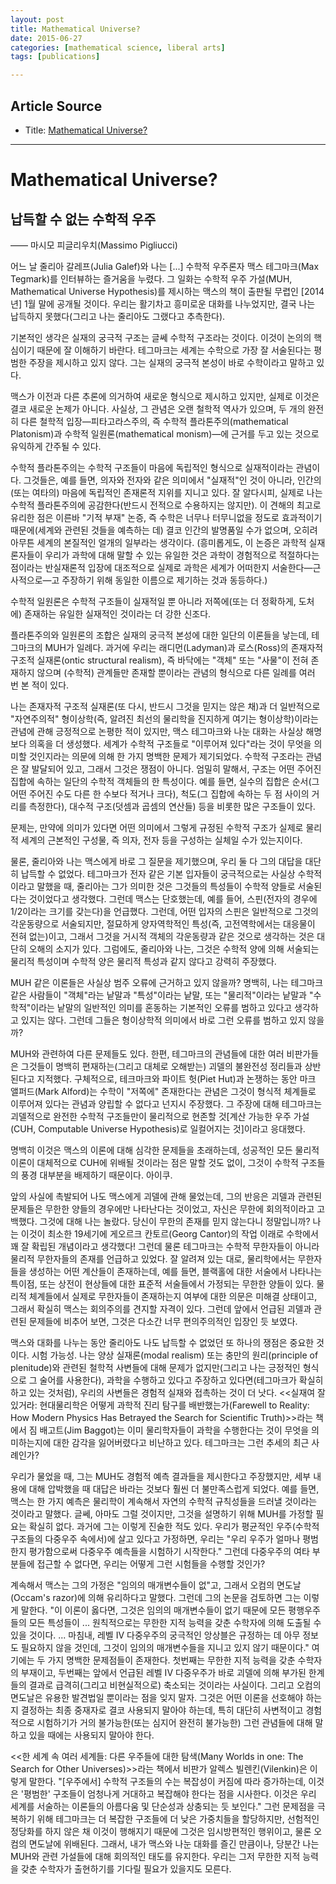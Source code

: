 ```yaml
---
layout: post
title: Mathematical Universe?
date: 2015-06-27
categories: [mathematical science, liberal arts]
tags: [publications]

---
```


## Article Source
* Title: [Mathematical Universe?](http://blog.daum.net/nanomat/667)

---

# Mathematical Universe? 

## 납득할 수 없는 수학적 우주 

―― 마시모 피글리우치(Massimo Pigliucci)
 
어느 날 줄리아 갈레프(Julia Galef)와 나는 [...] 수학적 우주론자 맥스 테그마크(Max Tegmark)를 인터뷰하는 즐거움을 누렸다. 그 일화는 수학적 우주 가설(MUH, Mathematical Universe Hypothesis)를 제시하는 맥스의 책이 출판될 무렵인 [2014년] 1월 말에 공개될 것이다. 우리는 활기차고 흥미로운 대화를 나누었지만, 결국 나는 납득하지 못했다(그리고 나는 줄리아도 그랬다고 추측한다).
 
기본적인 생각은 실재의 궁극적 구조는 글쎄 수학적 구조라는 것이다. 이것이 논의의 핵심이기 때문에 잘 이해하기 바란다. 테그마크는 세계는 수학으로 가장 잘 서술된다는 평범한 주장을 제시하고 있지 않다. 그는 실재의 궁극적 본성이 바로 수학이라고 말하고 있다.
 
맥스가 이전과 다른 추론에 의거하여 새로운 형식으로 제시하고 있지만, 실제로 이것은 결코 새로운 논제가 아니다. 사실상, 그 관념은 오랜 철학적 역사가 있으며, 두 개의 완전히 다른 철학적 입장―피타고라스주의, 즉 수학적 플라톤주의(mathematical Platonism)과 수학적 일원론(mathematical monism)―에 근거를 두고 있는 것으로 유익하게 간주될 수 있다.
 
수학적 플라톤주의는 수학적 구조들이 마음에 독립적인 형식으로 실재적이라는 관념이다. 그것들은, 예를 들면, 의자와 전자와 같은 의미에서 "실재적"인 것이 아니라, 인간의(또는 여타의) 마음에 독립적인 존재론적 지위를 지니고 있다. 잘 알다시피, 실제로 나는 수학적 플라톤주의에 공감한다(반드시 전적으로 수용하지는 않지만). 이 견해의 최고로 유리한 점은 이른바 "기적 부재" 논증, 즉 수학은 너무나 터무니없을 정도로 효과적이기 때문에(세계와 관련된 것들을 예측하는 데) 결코 인간의 발명품일 수가 없으며, 오히려 아무튼 세계의 본질적인 얼개의 일부라는 생각이다. (흥미롭게도, 이 논증은 과학적 실재론자들이 우리가 과학에 대해 말할 수 있는 유일한 것은 과학이 경험적으로 적절하다는 점이라는 반실재론적 입장에 대조적으로 실제로 과학은 세계가 어떠한지 서술한다―근사적으로―고 주장하기 위해 동일한 이름으로 제기하는 것과 동등하다.)
 
수학적 일원론은 수학적 구조들이 실재적일 뿐 아니라 저쪽에(또는 더 정확하게, 도처에) 존재하는 유일한 실재적인 것이라는 더 강한 신조다.
 
플라톤주의와 일원론의 조합은 실재의 궁극적 본성에 대한 일단의 이론들을 낳는데, 테그마크의 MUH가 일례다. 과거에 우리는 래디먼(Ladyman)과 로스(Ross)의 존재자적 구조적 실재론(ontic structural realism), 즉 바닥에는 "객체" 또는 "사물"이 전혀 존재하지 않으며 (수학적) 관계들만 존재할 뿐이라는 관념의 형식으로 다른 일례를 여러 번 본 적이 있다.
 
나는 존재자적 구조적 실재론(또 다시, 반드시 그것을 믿지는 않은 채)과 더 일반적으로 "자연주의적" 형이상학(즉, 알려진 최선의 물리학을 진지하게 여기는 형이상학)이라는 관념에 관해 긍정적으로 논평한 적이 있지만, 맥스 테그마크와 나눈 대화는 사실상 해명보다 의혹을 더 생성했다. 세계가 수학적 구조들로 "이루어져 있다"라는 것이 무엇을 의미할 것인지라는 의문에 의해 한 가지 명백한 문제가 제기되었다. 수학적 구조라는 관념은 잘 발달되어 있고, 그래서 그것은 쟁점이 아니다. 엄밀히 말해서, 구조는 어떤 주어진 집합에 속하는 일단의 수학적 객체들의 한 특성이다. 예를 들면, 실수의 집합은 순서(그 어떤 주어진 수도 다른 한 수보다 적거나 크다), 척도(그 집합에 속하는 두 점 사이의 거리를 측정한다), 대수적 구조(덧셈과 곱셈의 연산들) 등을 비롯한 많은 구조들이 있다.
 
문제는, 만약에 의미가 있다면 어떤 의미에서 그렇게 규정된 수학적 구조가 실제로 물리적 세계의 근본적인 구성물, 즉 의자, 전자 등을 구성하는 실체일 수가 있는지이다.
 
물론, 줄리아와 나는 맥스에게 바로 그 질문을 제기했으며, 우리 둘 다 그의 대답을 대단히 납득할 수 없었다. 테그마크가 전자 같은 기본 입자들이 궁극적으로는 사실상 수학적이라고 말했을 때, 줄리아는 그가 의미한 것은 그것들의 특성들이 수학적 양들로 서술된다는 것이었다고 생각했다. 그런데 맥스는 단호했는데, 예를 들어, 스핀(전자의 경우에 1/2이라는 크기를 갖는다)을 언급했다. 그런데, 어떤 입자의 스핀은 일반적으로 그것의 각운동량으로 서술되지만, 절묘하게 양자역학적인 특성(즉, 고전역학에서는 대응물이 전혀 없는)이고, 그래서 그것을 거시적 객체의 각운동량과 같은 것으로 생각하는 것은 대단히 오해의 소지가 있다. 그럼에도, 줄리아와 나는, 그것은 수학적 양에 의해 서술되는 물리적 특성이며 수학적 양은 물리적 특성과 같지 않다고 강력히 주장했다.
 
MUH 같은 이론들은 사실상 범주 오류에 근거하고 있지 않을까? 명백히, 나는 테그마크 같은 사람들이 "객체"라는 낱말과 "특성"이라는 낱말, 또는 "물리적"이라는 낱말과 "수학적"이라는 낱말의 일반적인 의미를 혼동하는 기본적인 오류를 범하고 있다고 생각하고 있지는 않다. 그런데 그들은 형이상학적 의미에서 바로 그런 오류를 범하고 있지 않을까?
 
MUH와 관련하여 다른 문제들도 있다. 한편, 테그마크의 관념들에 대한 여러 비판가들은 그것들이 명백히 편재하는(그리고 대체로 오해받는) 괴델의 불완전성 정리들과 상반된다고 지적했다. 구체적으로, 테크마크와 파이트 헛(Piet Hut)과 논쟁하는 동안 마크 앨퍼드(Mark Alford)는 수학이 "저쪽에" 존재한다는 관념은 그것이 형식적 체계들로 이루어져 있다는 관념과 양립할 수 없다고 넌지시 주장했다. 그 주장에 대해 테그마크는 괴델적으로 완전한 수학적 구조들만이 물리적으로 현존할 것[계산 가능한 우주 가설(CUH, Computable Universe Hypothesis)로 일컬어지는 것]이라고 응대했다.
 
명백히 이것은 맥스의 이론에 대해 심각한 문제들을 초래하는데, 성공적인 모든 물리적 이론이 대체적으로 CUH에 위배될 것이라는 점은 말할 것도 없이, 그것이 수학적 구조들의 풍경 대부분을 배제하기 때문이다. 아이쿠.
 
앞의 사실에 촉발되어 나도 맥스에게 괴델에 관해 물었는데, 그의 반응은 괴델과 관련된 문제들은 무한한 양들의 경우에만 나타난다는 것이었고, 자신은 무한에 회의적이라고 고백했다. 그것에 대해 나는 놀랐다. 당신이 무한의 존재를 믿지 않는다니 정말입니까? 나는 이것이 최소한 19세기에 게오르크 칸토르(Georg Cantor)의 작업 이래로 수학에서 꽤 잘 확립된 개념이라고 생각했다! 그런데 물론 테그마크는 수학적 무한자들이 아니라 물리적 무한자들의 존재를 언급하고 있었다. 잘 알려져 있는 대로, 물리학에서는 무한자들을 생성하는 어떤 계산들이 존재하는데, 예를 들면, 블랙홀에 대한 서술에서 나타나는 특이점, 또는 상전이 현상들에 대한 표준적 서술들에서 가정되는 무한한 양들이 있다. 물리적 체계들에서 실제로 무한자들이 존재하는지 여부에 대한 의문은 미해결 상태이고, 그래서 확실히 맥스는 회의주의를 견지할 자격이 있다. 그런데 앞에서 언급된 괴델과 관련된 문제들에 비추어 보면, 그것은 다소간 너무 편의주의적인 입장인 듯 보였다.
 
맥스와 대화를 나누는 동안 줄리아도 나도 납득할 수 없었던 또 하나의 쟁점은 중요한 것이다. 시험 가능성. 나는 양상 실재론(modal realism) 또는 충만의 원리(principle of plenitude)와 관련된 철학적 사변들에 대해 문제가 없지만(그리고 나는 긍정적인 형식으로 그 술어를 사용한다), 과학을 수행하고 있다고 주장하고 있다면(테그마크가 확실히 하고 있는 것처럼), 우리의 사변들은 경험적 실재와 접촉하는 것이 더 낫다. <<실재여 잘 있거라: 현대물리학은 어떻게 과학적 진리 탐구를 배반했는가(Farewell to Reality: How Modern Physics Has Betrayed the Search for Scientific Truth)>>라는 책에서 짐 배고트(Jim Baggot)는 이미 물리학자들이 과학을 수행한다는 것이 무엇을 의미하는지에 대한 감각을 잃어버렸다고 비난하고 있다. 테그마크는 그런 추세의 최근 사례인가?
 
우리가 물었을 때, 그는 MUH도 경험적 예측 결과들을 제시한다고 주장했지만, 세부 내용에 대해 압박했을 때 대답은 바라는 것보다 훨씬 더 불만족스럽게 되었다. 예를 들면, 맥스는 한 가지 예측은 물리학이 계속해서 자연의 수학적 규칙성들을 드러낼 것이라는 것이라고 말했다. 글쎄, 아마도 그럴 것이지만, 그것을 설명하기 위해 MUH를 가정할 필요는 확실히 없다. 과거에 그는 이렇게 진술한 적도 있다. 우리가 평균적인 우주(수학적 구조들의 다중우주 속에서)에 살고 있다고 가정하면, 우리는 "우리 우주가 얼마나 평범한지 평가함으로써 다중우주 예측들을 시험하기 시작한다." 그런데 다중우주의 여타 부분들에 접근할 수 없다면, 우리는 어떻게 그런 시험들을 수행할 것인가?
 
계속해서 맥스는 그의 가정은 "임의의 매개변수들이 없"고, 그래서 오컴의 면도날(Occam's razor)에 의해 유리하다고 말했다. 그런데 그의 논문을 검토하면 그는 이렇게 말한다. "이 이론이 옳다면, 그것은 임의의 매개변수들이 없기 때문에 모든 평행우주들의 모든 특성들이 ... 원칙적으로는 무한한 지적 능력을 갖춘 수학자에 의해 도출될 수 있을 것이다. ... 마침내, 레벨 IV 다중우주의 궁극적인 앙상블은 규정하는 데 아무 정보도 필요하지 않을 것인데, 그것이 임의의 매개변수들을 지니고 있지 않기 때문이다." 여기에는 두 가지 명백한 문제점들이 존재한다. 첫번째는 무한한 지적 능력을 갖춘 수학자의 부재이고, 두번째는 앞에서 언급된 레벨 IV 다중우주가 바로 괴델에 의해 부가된 한계들의 결과로 급격히(그리고 비현실적으로) 축소되는 것이라는 사실이다. 그리고 오컴의 면도날은 유용한 발견법일 뿐이라는 점을 잊지 말자. 그것은 어떤 이론을 선호해야 하는지 결정하는 최종 중재자로 결코 사용되지 말아야 하는데, 특히 대단히 사변적이고 경험적으로 시험하기가 거의 불가능한(또는 심지어 완전히 불가능한) 그런 관념들에 대해 말하고 있을 때에는 사용되지 말아야 한다.
 
<<한 세계 속 여러 세계들: 다른 우주들에 대한 탐색(Many Worlds in one: The Search for Other Universes)>>라는 책에서 비판가 알렉스 빌렌킨(Vilenkin)은 이렇게 말한다. "[우주에서] 수학적 구조들의 수는 복잡성이 커짐에 따라 증가하는데, 이것은 '평범한' 구조들이 엄청나게 거대하고 복잡해야 한다는 점을 시사한다. 이것은 우리 세계를 서술하는 이론들의 아름다움 및 단순성과 상충되는 듯 보인다." 그런 문제점을 극복하기 위해 테그마크는 더 복잡한 구조들에 더 낮은 가중치들을 할당하지만, 선험적인 정당화를 하지 않은 채 이것이 행해지기 때문에 그것은 임시방편적인 행위이고, 물론 오컴의 면도날에 위배된다. 그래서, 내가 맥스와 나눈 대화를 즐긴 만큼이나, 당분간 나는 MUH와 관련 가설들에 대해 회의적인 태도를 유지한다. 우리는 그저 무한한 지적 능력을 갖춘 수학자가 출현하기를 기다릴 필요가 있을지도 모른다.  